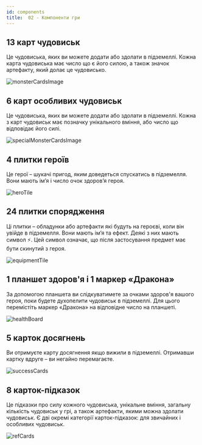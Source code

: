 ```yaml
---
id: components
title:  02 - Компоненти гри
---
```


## 13 карт чудовиськ

Це чудовиська, яких ви можете додати або здолати в підземеллі. Кожна карта чудовиська має число що є його силою, а також значок артефакту, який долає це чудовисько.

![monsterCardsImage](assets/WelcomeBackToTheDungeon/monsters.JPG)

## 6 карт особливих чудовиськ

Це чудовиська, яких ви можете додати або здолати в підземеллі. Кожна з карт чудовиськ має позначку унікального вміння, або число що відповідає його силі.

![specialMonsterCardsImage](assets/WelcomeBackToTheDungeon/specialMonsters.JPG)

## 4 плитки героїв

Це герої – шукачі пригод, яким доведеться спускатись в підземелля. Вони мають ім’я і число очок здоров’я героя.

![heroTile](assets/WelcomeBackToTheDungeon/heroes.JPG)

## 24 плитки спорядження

Ці плитки – обладунки або артефакти які будуть на героєві, коли він увійде в підземелля. Вони мають ім’я та ефект. Деякі з них мають символ ⚡. Цей символ означає, що після застосування предмет має бути скинутий з героя.

![equipmentTile](assets/WelcomeBackToTheDungeon/equipment.JPG)

## 1 планшет здоров'я і 1 маркер «Дракона»

За допомогою планшета ви слідкуватимете за очками здоров'я вашого героя, поки будете духопелити чудовиськ в підземеллі. Для цього перемістіть маркер «Дракона» на відповідне число на планшеті.

![healthBoard](assets/WelcomeBackToTheDungeon/board.JPG)

## 5 карток досягнень

Ви отримуєте карту досягнення якщо вижили в підземеллі. Отримавши картку вдруге – ви негайно перемагаєте.

![successCards](assets/WelcomeBackToTheDungeon/successCards.JPG)

## 8 карток-підказок

Це підказки про силу кожного чудовиська, унікальне вміння, загальну кількість чудовиськ у грі, а також артефакти, якими можна здолати чудовиськ. Є дві окремі категорії карток-підказок: для звичайних і особливих чудовиськ.

![refCards](assets/WelcomeBackToTheDungeon/refCards.JPG)
